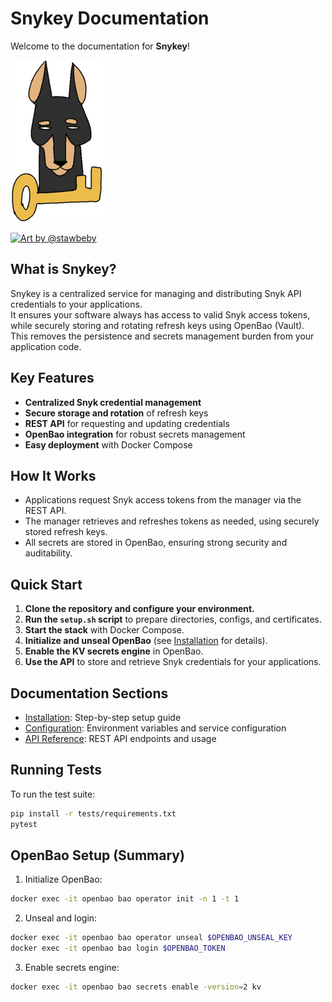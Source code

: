 # Snykey Documentation

Welcome to the documentation for **Snykey**!

![image](./images/logo-half.png)

[![Art by @stawbeby](https://img.shields.io/badge/Art%20by-%40stawbeby-indigo?style=for-the-badge&logo=instagram)](https://www.instagram.com/stawbeby/profilecard)

## What is Snykey?

Snykey is a centralized service for managing and distributing Snyk API credentials to your applications.  
It ensures your software always has access to valid Snyk access tokens, while securely storing and rotating refresh keys using OpenBao (Vault).  
This removes the persistence and secrets management burden from your application code.

## Key Features

- **Centralized Snyk credential management**
- **Secure storage and rotation** of refresh keys
- **REST API** for requesting and updating credentials
- **OpenBao integration** for robust secrets management
- **Easy deployment** with Docker Compose

## How It Works

- Applications request Snyk access tokens from the manager via the REST API.
- The manager retrieves and refreshes tokens as needed, using securely stored refresh keys.
- All secrets are stored in OpenBao, ensuring strong security and auditability.

## Quick Start

1. **Clone the repository and configure your environment.**
2. **Run the `setup.sh` script** to prepare directories, configs, and certificates.
3. **Start the stack** with Docker Compose.
4. **Initialize and unseal OpenBao** (see [Installation](getting-started/installation.md) for details).
5. **Enable the KV secrets engine** in OpenBao.
6. **Use the API** to store and retrieve Snyk credentials for your applications.

## Documentation Sections

- [Installation](getting-started/installation.md): Step-by-step setup guide
- [Configuration](getting-started/configuration.md): Environment variables and service configuration
- [API Reference](endpoints/v1.md): REST API endpoints and usage


## Running Tests

To run the test suite:

```bash
pip install -r tests/requirements.txt
pytest
```

## OpenBao Setup (Summary)

1. Initialize OpenBao:
```bash
docker exec -it openbao bao operator init -n 1 -t 1
```

2. Unseal and login:
```bash
docker exec -it openbao bao operator unseal $OPENBAO_UNSEAL_KEY
docker exec -it openbao bao login $OPENBAO_TOKEN
```

3. Enable secrets engine:
```bash
docker exec -it openbao bao secrets enable -version=2 kv
```